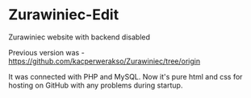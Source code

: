 # Zurawiniec-Edit
Zurawiniec website with backend disabled

Previous version was - https://github.com/kacperwerakso/Zurawiniec/tree/origin

It was connected with PHP and MySQL. Now it's pure html and css for hosting on GitHub with any problems during startup.
